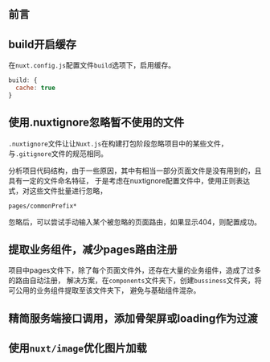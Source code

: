 ## 前言


## build开启缓存
在`nuxt.config.js`配置文件`build`选项下，启用缓存。

```javascript
build: {
  cache: true
}
```


## 使用.nuxtignore忽略暂不使用的文件
`.nuxtignore`文件让让`Nuxt.js`在构建打包阶段忽略项目中的某些文件，与`.gitignore`文件的规范相同。

分析项目代码结构，由于一些原因，其中有相当一部分页面文件是没有用到的，且具有一定的文件命名特征，
于是考虑在nuxtignore配置文件中，使用正则表达式，对这些文件批量进行忽略，

```
pages/commonPrefix*
```

忽略后，可以尝试手动输入某个被忽略的页面路由，如果显示404，则配置成功。


## 提取业务组件，减少pages路由注册
项目中pages文件下，除了每个页面文件外，还存在大量的业务组件，造成了过多的路由自动注册，
解决方案，在`components`文件夹下，创建`bussiness`文件夹，将可公用的业务组件提取至该文件夹下，
避免与基础组件混杂。

## 精简服务端接口调用，添加骨架屏或loading作为过渡


## 使用`nuxt/image`优化图片加载
